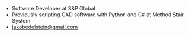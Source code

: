 - Software Developer at S&P Global
- Previously scripting CAD software with Python and C# at Method Stair System
- jakobedelstein@gmail.com

